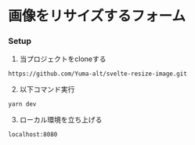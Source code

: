 # 画像をリサイズするフォーム

### Setup
1. 当プロジェクトをcloneする
```
https://github.com/Yuma-alt/svelte-resize-image.git
```
2. 以下コマンド実行
```
yarn dev
```
3. ローカル環境を立ち上げる
```
localhost:8080
```
